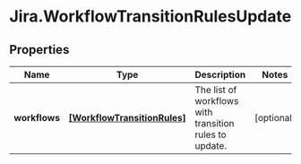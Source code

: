 # Jira.WorkflowTransitionRulesUpdate

## Properties

Name | Type | Description | Notes
------------ | ------------- | ------------- | -------------
**workflows** | [**[WorkflowTransitionRules]**](WorkflowTransitionRules.md) | The list of workflows with transition rules to update. | [optional] 


